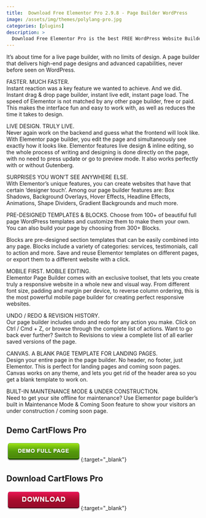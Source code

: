 ```yaml
---
title:  Download Free Elementor Pro 2.9.8 - Page Builder WordPress
image: /assets/img/themes/polylang-pro.jpg
categories: [plugins]
description: >
  Download Free Elementor Pro is the best FREE WordPress Website Builder, with over 5 million active installs. Create beautiful sites and pages using a drag and drop interface.
---
```


It’s about time for a live page builder, with no limits of design. A page builder that delivers high-end page designs and advanced capabilities, never before seen on WordPress.  

FASTER. MUCH FASTER.  
Instant reaction was a key feature we wanted to achieve. And we did. Instant drag & drop page builder, instant live edit, instant page load. The speed of Elementor is not matched by any other page builder, free or paid. This makes the interface fun and easy to work with, as well as reduces the time it takes to design.  

LIVE DESIGN. TRULY LIVE.  
Never again work on the backend and guess what the frontend will look like. With Elementor page builder, you edit the page and simultaneously see exactly how it looks like. Elementor features live design & inline editing, so the whole process of writing and designing is done directly on the page, with no need to press update or go to preview mode. It also works perfectly with or without Gutenberg.  

SURPRISES YOU WON’T SEE ANYWHERE ELSE.  
With Elementor’s unique features, you can create websites that have that certain ‘designer touch’. Among our page builder features are: Box Shadows, Background Overlays, Hover Effects, Headline Effects, Animations, Shape Dividers, Gradient Backgrounds and much more.  

PRE-DESIGNED TEMPLATES & BLOCKS.
Choose from 100+ of beautiful full page WordPress templates and customize them to make them your own. You can also build your page by choosing from 300+ Blocks.  

Blocks are pre-designed section templates that can be easily combined into any page. Blocks include a variety of categories: services, testimonials, call to action and more. Save and reuse Elementor templates on different pages, or export them to a different website with a click.  

MOBILE FIRST. MOBILE EDITING.  
Elementor Page Builder comes with an exclusive toolset, that lets you create truly a responsive website in a whole new and visual way. From different font size, padding and margin per device, to reverse column ordering, this is the most powerful mobile page builder for creating perfect responsive websites.  

UNDO / REDO & REVISION HISTORY.  
Our page builder includes undo and redo for any action you make. Click on Ctrl / Cmd + Z, or browse through the complete list of actions. Want to go back ever further? Switch to Revisions to view a complete list of all earlier saved versions of the page.  

CANVAS. A BLANK PAGE TEMPLATE FOR LANDING PAGES.  
Design your entire page in the page builder. No header, no footer, just Elementor. This is perfect for landing pages and coming soon pages. Canvas works on any theme, and lets you get rid of the header area so you get a blank template to work on.  

BUILT-IN MAINTENANCE MODE & UNDER CONSTRUCTION.  
Need to get your site offline for maintenance? Use Elementor page builder’s built in Maintenance Mode & Coming Soon feature to show your visitors an under construction / coming soon page.  



## Demo CartFlows Pro
[![button](/assets/img/demo.png)](https://elementor.com/){:target="_blank"}  

## Download CartFlows Pro
[![button](/assets/img/download.png)](http://gestyy.com/e023Km){:target="_blank"}  
